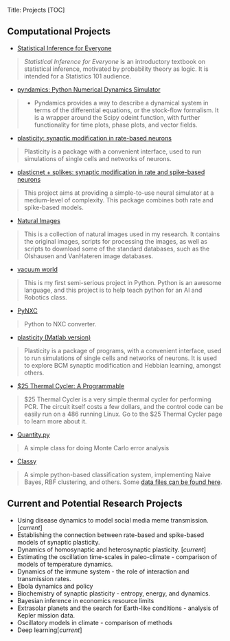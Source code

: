 Title: Projects
[TOC]

## Computational Projects

* [Statistical Inference for Everyone](../statistical-inference-for-everyone-sie.html)
> *Statistical Inference for Everyone* is an introductory textbook on statistical inference, motivated by probability theory as logic.  It is intended for a Statistics 101 audience.  

* [pyndamics: Python Numerical Dynamics Simulator](https://github.com/bblais/pyndamics)
> * Pyndamics provides a way to describe a dynamical system in terms of the differential equations, or the stock-flow formalism. It is a wrapper around the Scipy odeint function, with further functionality for time plots, phase plots, and vector fields.

* [plasticity: synaptic modification in rate-based neurons](https://github.com/bblais/plasticity)
> Plasticity is a package with a convenient interface, used to run simulations of single cells and networks of neurons.

* [plasticnet + splikes:  synaptic modification in rate and spike-based neurons](https://github.com/bblais/Plasticnet)
> This project aims at providing a simple-to-use neural simulator at a medium-level of complexity. This package combines both rate and spike-based models.

* [Natural Images](https://drive.google.com/file/d/0B0pJ77HPErGWM2xraE91SGF1RkE/edit?usp=sharing)
> This is a collection of natural images used in my research. It contains the original images, scripts for processing the images, as well as scripts to download some of the standard databases, such as the Olshausen and VanHateren image databases.

* [vacuum world](http://dl.dropbox.com/u/1813623/Vacuum_World.zip)
> This is my first semi-serious project in Python. Python is an awesome language, and this project is to help teach python for an AI and Robotics class.

* [PyNXC](http://dl.dropbox.com/u/1813623/pynxc.zip)
> Python to NXC converter.

* [plasticity (Matlab version)](http://web.bryant.edu/~bblais/projects/plasticity/)
> Plasticity is a package of programs, with a convenient interface, used to run simulations of single cells and networks of neurons. It is used to explore BCM synaptic modification and Hebbian learning, amongst others.

* [$25 Thermal Cycler: A Programmable](http://web.bryant.edu/~bblais/projects/cycler/)
> $25 Thermal Cycler is a very simple thermal cycler for performing PCR. The circuit itself costs a few dollars, and the control code can be easily run on a 486 running Linux. Go to the $25 Thermal Cycler page to learn more about it.

* [Quantity.py](files/Quantity.py)
> A simple class for doing Monte Carlo error analysis

* [Classy](https://docs.google.com/uc?authuser=0&id=0B0pJ77HPErGWcjZlQ1lfTmltT28&export=download)
> A simple python-based classification system, implementing Naive Bayes, RBF clustering, and others.  Some [data files can be found here](https://docs.google.com/uc?authuser=0&id=0B0pJ77HPErGWSmR3OUwtcHU0QjA&export=download).

## Current and Potential Research Projects

* Using disease dynamics to model social media meme transmission. [*current*]
* Establishing the connection between rate-based and spike-based models of synaptic plasticity. 
* Dynamics of homosynaptic and heterosynaptic plasticity.  [*current*]
* Estimating the oscillation time-scales in paleo-climate - comparison of models of temperature dynamics.
* Dynamics of the immune system - the role of interaction and transmission rates.
* Ebola dynamics and policy
* Biochemistry of synaptic plasticity - entropy, energy, and dynamics.
* Bayesian inference in economics resource limits
* Extrasolar planets and the search for Earth-like conditions - analysis of Kepler mission data.
* Oscillatory models in climate - comparison of methods
* Deep learning[*current*]
